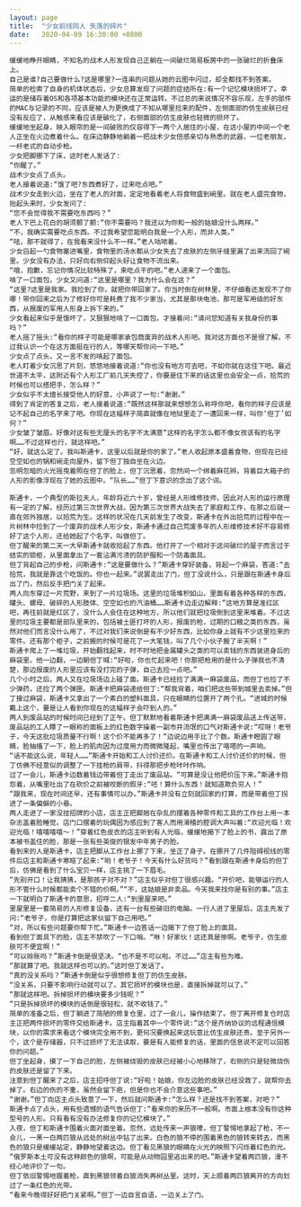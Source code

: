 ```yaml
---
layout: page
title:  "少女前线同人 失落的碎片"
date:   2020-04-09 16:30:00 +0800
---
```

	缓缓地睁开眼睛，不知名的战术人形发现自己正躺在一间破烂简易板房中的一张破烂的折叠床上。
	自己是谁?自己要做什么?这是哪里?一连串的问题从她的云图中闪过，却全都找不到答案。
	简单的检索了自身的机体状态后，少女总算发现了问题的症结所在:有一个记忆模块损坏了。幸运的是储存着OS和各项基本功能的模块还在正常运转。不过总的来说情况不容乐观，左手的部件的MAC与记录的不同，应该是被人为更换成了不知从哪里捡来的配件，左侧面部的仿生皮肤已经没有反应了，从触感来看应该是碳化了，右侧面部的仿生皮肤也轻微的损坏了。
	缓缓地坐起身，映入眼帘的是一间破败的仅容得下一两个人居住的小屋，在这小屋的中间一个老人正坐在火边煮着什么。在床边静静地躺着一把战术少女倍感亲切与熟悉的武器，一位老朋友，一杆老式的自动步枪。
	少女把脚挪下了床，这时老人发话了:
	“你醒了。”
	战术少女点了点头。
	老人接着说道:“饿了吧?东西煮好了，过来吃点吧。”
	战术少女走到火边，坐在了老人的对面，定定地看着老人将食物盛到碗里。就在老人盛完食物，抬起头来时，少女发问了:
	“您不会觉得我不需要吃东西吗？”
	老人下巴上花白的胡须颤了颤:“你不需要吗？我还以为你和一般的姑娘没什么两样。”
	“不，我确实需要吃点东西。不过我希望您能明白我是一个人形，而非人类。”
	“呿，那不就得了，在我看来没什么不一样。”老人咕哝着。
	少女舀起一勺食物塞进嘴里，食物里的汤水都从少女失去了皮肤的左侧牙缝里漏了出来流回了碗里。少女没有办法，只好向右侧仰起头好让食物不流出来。
	“哦，抱歉，忘记你情况比较特殊了，来吃点干的吧。”老人递来了一个面包。
	啃了一口面包，少女又问道:“这里是哪里？我为什么会在这？”
	“这里?这里是我家。我捡到了你，就把你带回家了。你当时倒在树林里，不仔细看还发现不了你哪！带你回来之后为了修好你可是耗费了我不少家当，尤其是那块电池，那可是军用级的好东西，从报废的军用人形身上拆下来的。”
	少女看起来似乎是饿坏了，又狠狠地啃了一口面包，才接着问:“请问您知道有关我身份的事吗？”
	老人摇了摇头:“看你的样子可能是哪家承包商废弃的战术人形吧。我对这方面也不是很了解，不过我认识一个在这方面挺在行的人，等哪天帮你问一下吧。”
	少女点了点头，又一言不发的啃起了面包。
	老人盯着少女沉思了片刻，悠悠地接着说道:“你也没有地方可去吧，不如你就在这住下吧。最近世道不太平，这附近有个人形工厂前几天失控了，你要是住下来的话这里也会安全一点，拾荒的时候也可以搭把手，怎么样？”
	少女似乎不太擅长接受他人的好意，小声说了一句:“谢谢。”
	得到了肯定的答复之后，老人接着说道:“既然这样那就来想想怎么称呼你吧，看你的样子应该是记不起自己的名字来了吧。你现在这幅样子简直就像在地狱里走了一遭回来一样，叫你‘但丁’如何？”
	少女皱了皱眉，好像对这有些无厘头的名字不太满意“这样的名字怎么都不像女孩该有的名字啊……不过这样也行，就这样吧。”
	“好，就这么定了。我叫斯通卡，这里以后就是你的家了。”老人收起原本盛着食物，但现在已经空空如也的锅和碗走向屋外，留下但丁独自坐在火边。
	忽明忽暗的火光摇曳着照在但丁的脸上，但丁沉思着，忽然间一个绑着麻花辫，背着巨大箱子的人形的影像浮现在了她的云图中。“队长……”但丁下意识的念出了这个词。

	斯通卡，一个典型的斯拉夫人，年龄将近六十岁，曾经是人形维修技师，因此对人形的运行原理有一定的了解，经历过第三次世界大战，因为第三次世界大战失去了家庭和工作，在那之后就一直在郊外独居，以拾荒为生。这样的状况在几天前发生了改变，斯通卡在外出拾荒的过程中在一片树林中捡到了一个废弃的战术人形少女，斯通卡通过自己荒废多年的人形维修技术好不容易修好了这个人形，还给她起了个名字，叫做但丁。
	但丁醒来的第二天一大早斯通卡就收拾起了东西。他打开了一个相对于这间破烂的屋子而言过于结实的锁柜，从里面拿出了一套沾满污渍的防护服和一个防毒面具。
	但丁背起自己的步枪，问斯通卡:“这是要做什么？”斯通卡穿好装备，背起一个麻袋，答道:“去拾荒，我就是靠这个吃饭的。你也一起来。”说罢走出了门，但丁没说什么，只是跟在斯通卡身后出了门，然后反手把门关了起来。
	两人向东穿过一片荒野，来到了一片垃圾场。这里的垃圾堆积如山，里面有着各种各样的东西，罐头、螺母、破碎的人形肢体、空空如也的汽油桶……斯通卡边走边解释:“这地方算是准红区吧，再往前就是红区了，没什么人会住在这种地方，所以他们就把垃圾倒到这里来堆着。不过这里的垃圾主要都是部队里来的，包括被土匪打坏的人形，报废的枪，过期的口粮之类的东西，虽然对他们而言没什么用了，不过对我们来说倒是有不少好东西，比如你身上就有不少这里捡来的零件。还有那个柜子，之前搬的时候可是花了一大笔钱，叫了几个小伙子搬了半天啊！”
	斯通卡爬上了一堆垃圾，开始翻找起来，时不时地把金属罐头之类的可以卖钱的东西装进身后的麻袋里。他一边翻，一边朝但丁喊:“好啦，你也忙起来吧！你那把枪用的是什么子弹我也不清楚，那边报废的人形里应该有没打完的子弹，自己去捡一点吧。”
	几个小时之后，两人又在垃圾场边上碰了面。斯通卡已经捡了满满一麻袋废品，而但丁也捡了不少弹药，还捡了两个弹匣。斯通卡把麻袋递给但丁:“帮我背着，咱们把这些带到城里去卖掉。”但丁接过麻袋，斯通卡又拿出了一个素白的塑料面具，只在眼睛的位置开了两个孔。“进城的时候戴上这个，要是让人看到你现在的这幅样子会吓到人的。”
	两人到废品站的时候时间已经到了正午。但丁默默地看着斯通卡把满满一麻袋废品送上传送带，废品站的工人瞟了一眼称的面板上的红色数字操着一副市井流氓的口气对斯通卡说:“哎呀！老爷子，今天这批垃圾质量不行啊！这个价不能再多了！”边说边用手比了个数。斯通卡瞪圆了眼睛，脸抽搐了一下，脸上的肌肉因为过度用力而微微隆起，嘴里也传出了喀嗒的一声响。
	“话不能这么说，年轻人……”斯通卡开始和工人讨价还价。在斯通卡和工人讨价还价的时候，但丁仿佛不经意似的调整了一下挂枪的肩带，抖得那把步枪咔咔作响。
	过了一会儿，斯通卡边数着钱边带着但丁走出了废品站。“可算是没让他把价压下来。”斯通卡抱怨着，从嘴里吐出了在砍价之前被咬断的假牙:“呸！算什么东西！就知道欺负穷人！”
	“跟我来，现在时间还早，还有事情可以办。”斯通卡并没有立刻就回家的打算，而是带着但丁拐进了一条偏僻的小巷。
	两人走进了一家没挂招牌的小店，店主正把脚翘在杂乱的摆着各种零件和工具的工作台上用一本杂志盖着脸睡觉。店门口摆着的玩偶因为感应到了客人而用滑稽的腔调大声叫着:“欢迎光临！欢迎光临！嘻嘻嘻嘻～！”穿着红色皮衣的店主听到有人光临，缓缓地揭下了脸上的书，露出了原本被书盖住的脸，那是一张有些英俊的银发中年男子的脸。
	看到来的人是斯通卡，店主把脚从工作台上挪了下来，坐正了身子。在挪开了几件阻碍视线的零件后店主和斯通卡寒暄了起来:“哟！老爷子！今天有什么好货吗？”看到跟在斯通卡身后的但丁后，仿佛是看到了什么宝贝一样，店主挑了一下眉毛。
	“先别开口！让我猜猜，是那孩子对不对？”店主似乎对但丁很感兴趣。“开价吧，能够运行的人形不管什么时候都能卖个不错的价啊。”“不，这姑娘是非卖品。今天我来找你是有别的事。”店主一下就明白了斯通卡的意思，招呼二人:“到里屋来吧。”
	里屋里是一套简易的人形修复设备，还有一台有些破旧的电脑。一行人进了里屋后，店主先发了问:“老爷子，你是打算把这家伙留下自己用吧。”
	“对，所以有些问题要你帮下忙。”斯通卡一边答话一边揭下了但丁脸上的面具。
	看到但丁面具下的脸，店主不禁吹了一下口哨。“咻！好家伙！这还真是惨啊。老爷子，仿生皮肤可不便宜啊！”
	“可以赊账吗？”斯通卡倒是很坚决。“也不是不可以啦。不过……”店主有些为难。
	“那就算了吧。我就这样也可以的。”这时但丁发话了。
	“真的没关系吗？”斯通卡倒是似乎很想修复但丁的仿生皮肤。
	“没关系，只要不影响行动就可以了。其它损坏的模块也是，直接拆掉就可以了。”
	“那就这样吧。拆掉损坏的模块要多少钱呢？”
	“只是拆掉损坏的模块的话倒是很轻松，就不收钱了。”
	简单的准备之后，但丁躺进了简陋的修复仓里，过了一会儿，操作结束了。但丁离开修复仓时店主正把两件损坏的零件交给斯通卡。店主指着其中一个零件说:“这个是齐纳协议的远程通信模块，以你的需求来看这个模块完全用不到，更何况要换起来这玩意比仿生皮肤还贵。至于另外一个，这个是存储器，只不过损坏了无法读取，要是有人能修复的话，里面的信息说不定可以回答你的问题。”
	但丁坐起身，摸了一下自己的脸，左侧被烧毁的皮肤已经被小心地移除了，右侧的只是轻微烧伤的皮肤还是留了下来。
	注意到但丁醒来了之后，店主招呼但丁说:“好啦！姑娘，你左边脸的皮肤已经没救了，就帮你去掉了。右边的伤的不重，虽然会留下疤，但是你也不会介意这些事吧。”
	“谢谢。”但丁向店主点头致意了一下，然后就问斯通卡:“怎么样？还是找不到答案，对吧？”
	斯通卡点了点头，用有些遗憾的语气告诉但丁:“看来你的来历不一般啊。市面上根本没有你这种型号的人形。只有看有没有办法修复你的记忆模块了。”
	入夜，但丁和斯通卡围着火面对面坐着。忽然，远处传来一声狼嚎，但丁警惕地拿起了枪，不一会儿，一黑一白两匹狼从远处的树丛中钻了出来。白色的狼不停的围着黑色的狼转来转去，而黑色的狼只是缓缓站定，静静地望着这边。但丁看见黑狼的眼睛在火光的映照下闪烁着红色的光。
	“俄罗斯本土可没有这种颜色的狼啊，可能是从动物园里逃出来的吧。”斯通卡望着两匹狼，漫不经心地评价了一句。
	但丁依旧警惕地握着枪，直到黑狼领着白狼消失再树丛里。这时，天上顺着两匹狼离开的方向划过了一条红色的光带。
	“看来今晚得好好把门关紧啊。”但丁一边自言自语，一边关上了门。
